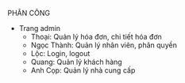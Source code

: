 PHÂN CÔNG
* Trang admin
  - Thoại: Quản lý hóa đơn, chi tiết hóa đơn
  - Ngọc Thành: Quản lý nhân viên, phân quyền
  - Lộc: Login, logout
  - Quang: Quản lý khách hàng
  - Anh Cọp: Quản lý nhà cung cấp
